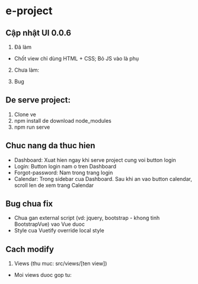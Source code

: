 # e-project

## Cập nhật UI 0.0.6

1. Đã làm

- Chốt view chỉ dùng HTML + CSS; Bỏ JS vào là phụ

2. Chưa làm:

3. Bug

## De serve project:

1. Clone ve
2. npm install de download node_modules
3. npm run serve

## Chuc nang da thuc hien

- Dashboard: Xuat hien ngay khi serve project cung voi button login
- Login: Button login nam o tren Dashboard
- Forgot-password: Nam trong trang login
- Calendar: Trong sidebar cua Dashboard. Sau khi an vao button calendar, scroll len de xem trang
  Calendar

## Bug chua fix

- Chua gan external script (vd: jquery, bootstrap - khong tinh BootstrapVue) vao Vue duoc
- Style cua Vuetify override local style

## Cach modify

1. Views (thu muc: src/views/[ten view])

- Moi views duoc gop tu: <template> [ten view].html; <script> main.js; <style> main.css
- File main.js import external scripts cua AdminLTE (dang bi bug)
- File main.css import external styles cua AdminLTE.

2. Router (thu muc: src/router/index.js)

3. Link github AdminLTE: https://github.com/ColorlibHQ/AdminLTE

---

## Project start custom

```
npm start
```

## Project setup

```
npm install
```

### Compiles and hot-reloads for development

```
npm run serve
```

### Compiles and minifies for production

```
npm run build
```

### Lints and fixes files

```
npm run lint
```

### Customize configuration

See [Configuration Reference](https://cli.vuejs.org/config/).
